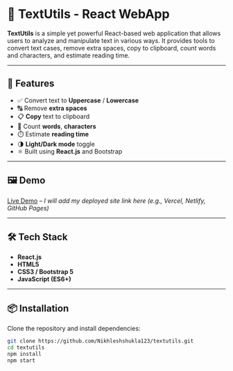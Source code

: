 # 📝 TextUtils - React WebApp

**TextUtils** is a simple yet powerful React-based web application that allows users to analyze and manipulate text in various ways. It provides tools to convert text cases, remove extra spaces, copy to clipboard, count words and characters, and estimate reading time.

---

## 🚀 Features

- ✅ Convert text to **Uppercase** / **Lowercase**
- 🔠 Remove **extra spaces**
- 📋 **Copy** text to clipboard
- 🔢 Count **words**, **characters**
- ⏱️ Estimate **reading time**
- 🌗 **Light/Dark mode** toggle
- ⚛️ Built using **React.js** and Bootstrap

---

## 🖼️ Demo

[Live Demo](#) – _I will add my deployed site link here (e.g., Vercel, Netlify, GitHub Pages)_

---

## 🛠️ Tech Stack

- **React.js**
- **HTML5**
- **CSS3 / Bootstrap 5**
- **JavaScript (ES6+)**

---

## 📦 Installation

Clone the repository and install dependencies:

```bash
git clone https://github.com/Nikhleshshukla123/textutils.git
cd textutils
npm install
npm start
